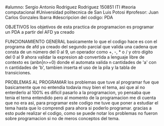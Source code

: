 #alumno: Sergio Antonio Rodriguez Rodriguez 150851 ITI
#teoria computacional
#Universidad politecnica de San Luis Potosi
#profesor: Juan Carlos Gonzales Ibarra
#descripcion del codigo: PDA


OBJETIVOS
los objetivos de esta practica de programacion es programar  un PDA a partir del AFD ya creado 

FUNCIONAMIENTO GENERAL
basicamente lo que el codigo hace es con el programa de afd ya creado del segundo parcial que valida  una cadena que consta de un número del 0 al 9, un operador como +, -, * o / y otro dígito del 0 al 9 ahora validar la expresion a*b* convertida a lenguaje libre de contexto es (anbn|n>=0) donde el automata valida n cantidades de 'a' con n cantidades de 'b', tambien inserta el uso de la pila y la tabla de transiciones.


PROBLEMAS AL PROGRAMAR
los problemas que tuve al programar fue que basicamente que no entendia todavia muy bien el tema, asi que al no enterderlo al 100% es dificil pasarlo a la programacion, yo pensaba que tenia el tema entendido pero al momento de la programacion me di cuenta que no era asi, para programar este codigo me tuve que poner a estudiar el tema hasta que lo comprendi para ahora si poderlo programar. gracias a esto pude realizar el codigo, como se puede notar los problemas no fueron sobre programacion si no de meros conceptos del tema.
